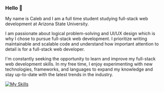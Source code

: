 ### Hello 👋<br>

My name is Caleb and I am a full time student studying full-stack web development at Arizona State University. <br>

I am passionate about logical problem-solving and UI/UX design which is why I chose to pursue full-stack web development. I prioritize writing maintainable and scalable code and understand how important attention to detail is for a full-stack web developer. <br>

I'm constantly seeking the opportunity to learn and improve my full-stack web development skills. In my free time, I enjoy experimenting with new technologies, frameworks, and languages to expand my knowledge and stay up-to-date with the latest trends in the industry. 

[![My Skills](https://skillicons.dev/icons?i=js,html,css)](https://skillsicons.dev)
